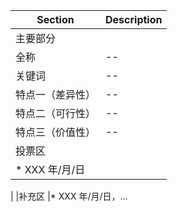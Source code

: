 Section | Description |
------------ | -------------
|主要部分
全称 | --
关键词 | --
特点一（差异性） | --
特点二（可行性） | --
特点三（价值性） | --
|投票区
|* XXX 年/月/日
|
|补充区
|* XXX 年/月/日，...